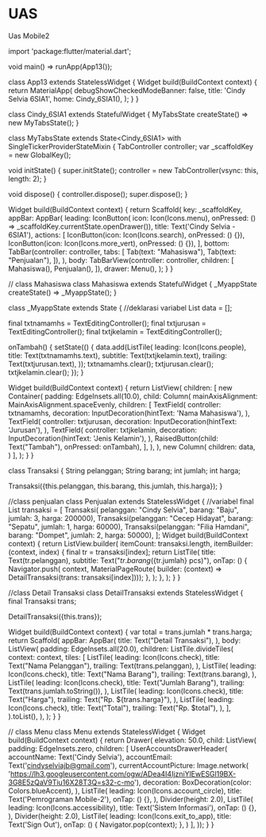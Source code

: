 # UAS
Uas Mobile2

import 'package:flutter/material.dart';

void main() => runApp(App13());

class App13 extends StatelessWidget {
  Widget build(BuildContext context) {
    return MaterialApp(
      debugShowCheckedModeBanner: false,
      title: 'Cindy Selvia 6SIA1',
      home: Cindy_6SIA1(),
    );
  }
}

class Cindy_6SIA1 extends StatefulWidget {
  MyTabsState createState() => new MyTabsState();
}

class MyTabsState extends State<Cindy_6SIA1>
    with SingleTickerProviderStateMixin {
  TabController controller;
  var _scaffoldKey = new GlobalKey<ScaffoldState>();

  void initState() {
    super.initState();
    controller = new TabController(vsync: this, length: 2);
  }

  void dispose() {
    controller.dispose();
    super.dispose();
  }

  Widget build(BuildContext context) {
    return Scaffold(
      key: _scaffoldKey,
      appBar: AppBar(
        leading: IconButton(
            icon: Icon(Icons.menu),
            onPressed: () => _scaffoldKey.currentState.openDrawer()),
        title: Text('Cindy Selvia - 6SIA1'),
        actions: <Widget>[
          IconButton(icon: Icon(Icons.search), onPressed: () {}),
          IconButton(icon: Icon(Icons.more_vert), onPressed: () {}),
        ],
        bottom: TabBar(controller: controller, tabs: <Tab>[
          Tab(text: "Mahasiswa"),
          Tab(text: "Penjualan"),
        ]),
      ),
      body: TabBarView(controller: controller, children: <Widget>[
        Mahasiswa(),
        Penjualan(),
      ]),
      drawer: Menu(),
    );
  }
}

// class Mahasiswa
class Mahasiswa extends StatefulWidget {
  _MyappState createState() => _MyappState();
}

class _MyappState extends State<Mahasiswa> {
  //deklarasi variabel
  List<Widget> data = [];

  final txtnamamhs = TextEditingController();
  final txtjurusan = TextEditingController();
  final txtjkelamin = TextEditingController();

  onTambah() {
    setState(() {
      data.add(ListTile(
        leading: Icon(Icons.people),
        title: Text(txtnamamhs.text),
        subtitle: Text(txtjkelamin.text),
        trailing: Text(txtjurusan.text),
      ));
      txtnamamhs.clear();
      txtjurusan.clear();
      txtjkelamin.clear();
    });
  }

  Widget build(BuildContext context) {
    return ListView(
      children: <Widget>[
        new Container(
          padding: EdgeInsets.all(10.0),
          child: Column(
            mainAxisAlignment: MainAxisAlignment.spaceEvenly,
            children: <Widget>[
              TextField(
                controller: txtnamamhs,
                decoration: InputDecoration(hintText: 'Nama Mahasiswa'),
              ),
              TextField(
                controller: txtjurusan,
                decoration: InputDecoration(hintText: 'Jurusan'),
              ),
              TextField(
                controller: txtjkelamin,
                decoration: InputDecoration(hintText: 'Jenis Kelamin'),
              ),
              RaisedButton(child: Text("Tambah"), onPressed: onTambah),
            ],
          ),
        ),
        new Column(
          children: data,
        )
      ],
    );
  }
}

class Transaksi {
  String pelanggan;
  String barang;
  int jumlah;
  int harga;

  Transaksi({this.pelanggan, this.barang, this.jumlah, this.harga});
}

//class penjualan
class Penjualan extends StatelessWidget {
  //variabel
  final List<Transaksi> transaksi = [
    Transaksi(
        pelanggan: "Cindy Selvia", barang: "Baju", jumlah: 3, harga: 200000),
    Transaksi(pelanggan: "Cecep Hidayat", barang: "Sepatu", jumlah: 1, harga: 60000),
    Transaksi(pelanggan: "Filia Hamdani", barang: "Dompet", jumlah: 2, harga: 50000),
  ];
  Widget build(BuildContext context) {
    return ListView.builder(
      itemCount: transaksi.length,
      itemBuilder: (context, index) {
        final tr = transaksi[index];
        return ListTile(
          title: Text(tr.pelanggan),
          subtitle: Text("${tr.barang} (${tr.jumlah} pcs)"),
          onTap: () {
            Navigator.push(
                context,
                MaterialPageRoute(
                    builder: (context) =>
                        DetailTransaksi(trans: transaksi[index])));
          },
        );
      },
    );
  }
}

//class Detail Transaksi
class DetailTransaksi extends StatelessWidget {
  final Transaksi trans;

  DetailTransaksi({this.trans});

  Widget build(BuildContext context) {
    var total = trans.jumlah * trans.harga;
    return Scaffold(
      appBar: AppBar(
        title: Text("Detail Transaksi"),
      ),
      body: ListView(
        padding: EdgeInsets.all(20.0),
        children: ListTile.divideTiles(
          context: context,
          tiles: [
            ListTile(
              leading: Icon(Icons.check),
              title: Text("Nama Pelanggan"),
              trailing: Text(trans.pelanggan),
            ),
            ListTile(
              leading: Icon(Icons.check),
              title: Text("Nama Barang"),
              trailing: Text(trans.barang),
            ),
            ListTile(
              leading: Icon(Icons.check),
              title: Text("Jumlah Barang"),
              trailing: Text(trans.jumlah.toString()),
            ),
            ListTile(
              leading: Icon(Icons.check),
              title: Text("Harga"),
              trailing: Text("Rp. ${trans.harga}"),
            ),
            ListTile(
              leading: Icon(Icons.check),
              title: Text("Total"),
              trailing: Text("Rp. $total"),
            ),
          ],
        ).toList(),
      ),
    );
  }
}

// class Menu
class Menu extends StatelessWidget {
  Widget build(BuildContext context) {
    return Drawer(
        elevation: 50.0,
        child: ListView(
          padding: EdgeInsets.zero,
          children: <Widget>[
            UserAccountsDrawerHeader(
              accountName: Text('Cindy Selvia'),
              accountEmail: Text('cindyselviajb@gmail.com'),
              currentAccountPicture: Image.network(
                  'https://lh3.googleusercontent.com/ogw/ADea4I4IjzniYlEwESGl19BX-3G8E5zQaV9Tiu16X28T3Q=s32-c-mo'),
              decoration: BoxDecoration(color: Colors.blueAccent),
            ),
            ListTile(
              leading: Icon(Icons.account_circle),
              title: Text('Pemrograman Mobile-2'),
              onTap: () {},
            ),
            Divider(height: 2.0),
            ListTile(
              leading: Icon(Icons.accessibility),
              title: Text('Sistem Informasi'),
              onTap: () {},
            ),
            Divider(height: 2.0),
            ListTile(
              leading: Icon(Icons.exit_to_app),
              title: Text('Sign Out'),
              onTap: () {
                Navigator.pop(context);
              },
            )
          ],
        ));
  }
}
